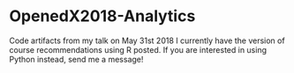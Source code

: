 # OpenedX2018-Analytics
Code artifacts from my talk on May 31st 2018
I currently have the version of course recommendations using R posted. If you are interested in using Python instead, send me a message!
